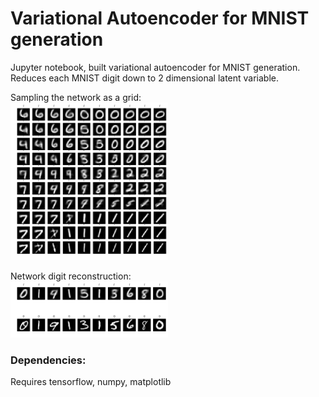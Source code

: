 # Variational Autoencoder for MNIST generation

Jupyter notebook, built variational autoencoder for MNIST generation. Reduces each MNIST digit down to 2 dimensional latent variable.

Sampling the network as a grid:<br>
<img src="/img/2.png" alt="2d grid" width="50%">

Network digit reconstruction:<br>
<img src="/img/1.png" alt="Img recon" width="50%">

### Dependencies:
Requires tensorflow, numpy, matplotlib
